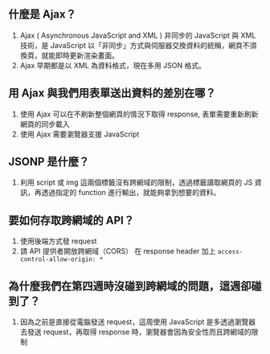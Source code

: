 ## 什麼是 Ajax？
1. Ajax ( Asynchronous JavaScript and XML ) 非同步的 JavaScript 與 XML 技術，是 JavaScript 以「非同步」方式與伺服器交換資料的統稱，網頁不須換頁，就能即時更新渲染畫面。
2. Ajax 早期都是以 XML 為資料格式，現在多用 JSON 格式。

## 用 Ajax 與我們用表單送出資料的差別在哪？
1. 使用 Ajax 可以在不刷新整個網頁的情況下取得 response, 表單需要重新刷新網頁的同步載入
2. 使用 Ajax 需要瀏覽器支援 JavaScript 

## JSONP 是什麼？
1. 利用 script 或  img 這兩個標籤沒有跨網域的限制，透過標籤讀取網頁的 JS 資訊，再透過指定的 function 進行輸出，就能夠拿到想要的資料。


## 要如何存取跨網域的 API？
1. 使用後端方式發 request
2. 請 API 提供者開放跨網域（CORS） 在 response header 加上 `access-control-allow-origin: *`

## 為什麼我們在第四週時沒碰到跨網域的問題，這週卻碰到了？
1. 因為之前是直接從電腦發送 request，這周使用 JavaScript 是多透過瀏覽器去發送 request，再取得 response 時，瀏覽器會因為安全性而且跨網域的限制